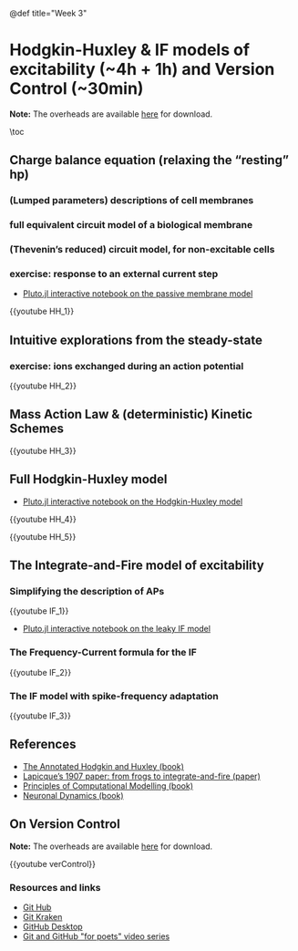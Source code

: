 @def title="Week 3"

# Hodgkin-Huxley & IF models of excitability (~4h + 1h) and Version Control (~30min)

**Note:** The overheads are available
[here](https://github.com/mgiugliano/ComputationalNeurobiologyCourse/tree/main/overheads/Lectures)
for download.

\toc

## Charge balance equation (relaxing the “resting” hp)

### (Lumped parameters) descriptions of cell membranes

### full equivalent circuit model of a biological membrane

### (Thevenin’s reduced) circuit model, for non-excitable cells

### exercise: response to an external current step

- [Pluto.jl interactive notebook on the passive membrane model](../notebooks/Passive/)

{{youtube HH_1}}

## Intuitive explorations from the steady-state

### exercise: ions exchanged during an action potential

{{youtube HH_2}}

## Mass Action Law & (deterministic) Kinetic Schemes

{{youtube HH_3}}

## Full Hodgkin-Huxley model

- [Pluto.jl interactive notebook on the Hodgkin-Huxley model](../notebooks/HodgkinHuxley/)

{{youtube HH_4}}

{{youtube HH_5}}


## The Integrate-and-Fire model of excitability

### Simplifying the description of APs

{{youtube IF_1}}

- [Pluto.jl interactive notebook on the leaky IF model](../notebooks/IF/)

### The Frequency-Current formula for the IF

{{youtube IF_2}}

### The IF model with spike-frequency adaptation

{{youtube IF_3}}



## References

- [The Annotated Hodgkin and Huxley (book)](https://press.princeton.edu/books/paperback/9780691220635/the-annotated-hodgkin-and-huxley)
- [Lapicque’s 1907 paper: from frogs to integrate-and-fire (paper)](https://link.springer.com/article/10.1007%2Fs00422-007-0190-0)
- [Principles of Computational Modelling (book)](https://www.amazon.it/Principles-Computational-Modelling-Neuroscience-Sterratt/dp/0521877954)
- [Neuronal Dynamics (book)](https://www.amazon.it/Neuronal-Dynamics-Neurons-Networks-Cognition/dp/1107635195)



## On Version Control

**Note:** The overheads are available
[here](https://github.com/mgiugliano/ComputationalNeurobiologyCourse/tree/main/overheads/softSkills)
for download.

{{youtube verControl}}

### Resources and links

- [Git Hub](https://github.com)
- [Git Kraken](https://www.gitkraken.com)
- [GitHub Desktop](https://desktop.github.com)
- [Git and GitHub "for poets" video series](https://youtu.be/BCQHnlnPusY)